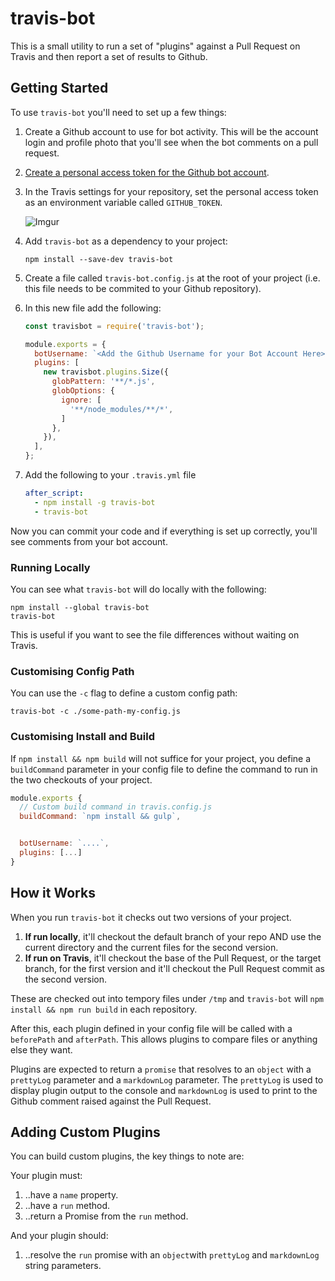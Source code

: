 # travis-bot

This is a small utility to run a set of "plugins"
against a Pull Request on Travis and then report
a set of results to Github.

## Getting Started

To use `travis-bot` you'll need to set up a few
things:

1. Create a Github account to use for bot
activity. This will be the account login and
profile photo that you'll see when the bot
comments on a pull request.

1. [Create a personal access token for the
Github bot account](https://github.com/settings/tokens).

1. In the Travis settings for your repository,
set the personal access token as an environment
variable called `GITHUB_TOKEN`.

    ![Imgur](http://i.imgur.com/QzwmvxD.png)

1. Add `travis-bot` as a dependency to your
project:

    ```shell
    npm install --save-dev travis-bot
    ```

1. Create a file called `travis-bot.config.js` at the
root of your project (i.e. this file needs to be commited
to your Github repository).

1. In this new file add the following:

    ```javascript
    const travisbot = require('travis-bot');

    module.exports = {
      botUsername: `<Add the Github Username for your Bot Account Here>`
      plugins: [
        new travisbot.plugins.Size({
          globPattern: '**/*.js',
          globOptions: {
            ignore: [
              '**/node_modules/**/*',
            ]
          },
        }),
      ],
    };
    ```

1. Add the following to your `.travis.yml` file

    ```yaml
    after_script:
      - npm install -g travis-bot
      - travis-bot
    ```

Now you can commit your code and if everything is set up correctly, you'll
see comments from your bot account.

### Running Locally

You can see what `travis-bot` will do locally with the following:

```shell
npm install --global travis-bot
travis-bot
```

This is useful if you want to see the file differences without
waiting on Travis.

### Customising Config Path

You can use the `-c` flag to define a custom config path:

```shell
travis-bot -c ./some-path-my-config.js
```

### Customising Install and Build

If `npm install && npm build` will not suffice for your project,
you define a `buildCommand` parameter in your config file
to define the command to run in the two checkouts of your project.

```javascript
module.exports {
  // Custom build command in travis.config.js
  buildCommand: `npm install && gulp`,


  botUsername: `....`,
  plugins: [...]
}
```

## How it Works

When you run `travis-bot` it checks out two versions of your project.

1. **If run locally**, it'll checkout the default branch of your repo AND
use the current directory and the current files for the second
version.
1. **If run on Travis**, it'll checkout the base of the Pull Request,
or the target branch, for the first version and it'll checkout the Pull
Request commit as the second version.

These are checked out into tempory files under `/tmp` and `travis-bot`
will `npm install && npm run build` in each repository.

After this, each plugin defined in your config file will be called
with a `beforePath` and `afterPath`. This allows plugins to compare
files or anything else they want.

Plugins are expected to return a `promise` that resolves to an `object`
with a `prettyLog` parameter and a `markdownLog` parameter. The
`prettyLog` is used to display plugin output to the console and
`markdownLog` is used to print to the Github comment raised against
the Pull Request.

## Adding Custom Plugins

You can build custom plugins, the key things to note are:

Your plugin must:

1. ..have a `name` property.
1. ..have a `run` method.
1. ..return a Promise from the `run` method.

And your plugin should:

1. ..resolve the `run` promise with an `object`with `prettyLog`
and `markdownLog` string parameters.
